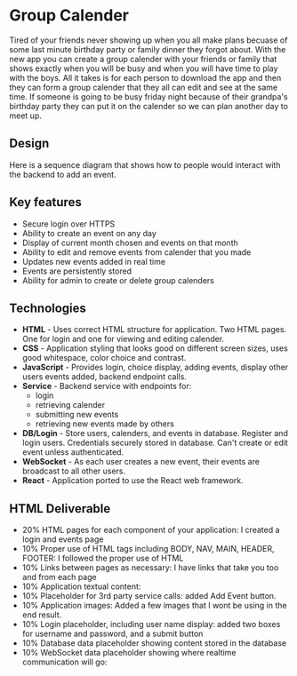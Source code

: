 # Group Calender
Tired of your friends never showing up when you all make plans becuase of some last minute birthday party or family dinner they forgot about. With the new app you can create a group calender with your friends or family that shows exactly when you will be busy and when you will have time to play with the boys. All it takes is for each person to download the app and then they can form a group calender that they all can edit and see at the same time. If someone is going to be busy friday night because of their grandpa's birthday party they can put it on the calender so we can plan another day to meet up.

## Design


Here is a sequence diagram that shows how to people would interact with the backend to add an event.


## Key features
- Secure login over HTTPS
- Ability to create an event on any day
- Display of current month chosen and events on that month
- Ability to edit and remove events from calender that you made
- Updates new events added in real time
- Events are persistently stored
- Ability for admin to create or delete group calenders

## Technologies
- **HTML** - Uses correct HTML structure for application. Two HTML pages. One for login and one for viewing and editing calender.
- **CSS** - Application styling that looks good on different screen sizes, uses good whitespace, color choice and contrast.
- **JavaScript** - Provides login, choice display, adding events, display other users events added, backend endpoint calls.
- **Service** - Backend service with endpoints for:
  - login
  - retrieving calender
  - submitting new events
  - retrieving new events made by others
- **DB/Login** - Store users, calenders, and events in database. Register and login users. Credentials securely stored in database. Can't create or edit event unless authenticated.
- **WebSocket** - As each user creates a new event, their events are broadcast to all other users.
- **React** - Application ported to use the React web framework.


## HTML Deliverable
- 20% HTML pages for each component of your application: I created a login and events page
- 10% Proper use of HTML tags including BODY, NAV, MAIN, HEADER, FOOTER: I followed the proper use of HTML
- 10% Links between pages as necessary: I have links that take you too and from each page
- 10% Application textual content: 
- 10% Placeholder for 3rd party service calls: added Add Event button.
- 10% Application images: Added a few images that I wont be using in the end result.
- 10% Login placeholder, including user name display: added two boxes for username and password, and a submit button
- 10% Database data placeholder showing content stored in the database
- 10% WebSocket data placeholder showing where realtime communication will go: 
